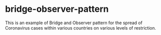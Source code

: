 # bridge-observer-pattern

This is an example of Bridge and Observer pattern for the spread of Coronavirus cases 
within various countries on various levels of restriction.
